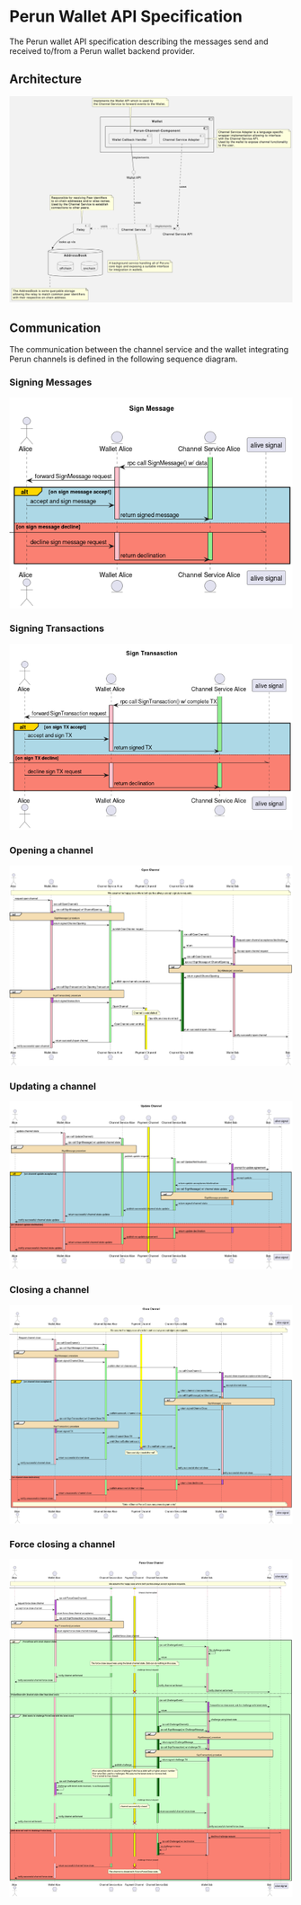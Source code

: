 # Perun Wallet API Specification

The Perun wallet API specification describing the messages send and received
to/from a Perun wallet backend provider.

## Architecture

![architecture](./resources/spec-architecture.jpg)

## Communication

The communication between the channel service and the wallet integrating Perun
channels is defined in the following sequence diagram.

### Signing Messages
![sign-msg](./resources/sequence-sign-message.png)

### Signing Transactions
![sign-msg](./resources/sequence-sign-transaction.png)

### Opening a channel
![open](./resources/sequence-open.png)

### Updating a channel
![update](./resources/sequence-update.png)

### Closing a channel
![close](./resources/sequence-close.png)

### Force closing a channel
![force-close](./resources/sequence-force-close.png)
